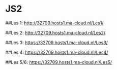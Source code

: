 # JS2

##Les 1: http://32709.hosts1.ma-cloud.nl/Les1/

##Les 2: http://32709.hosts1.ma-cloud.nl/Les2/

##Les 3: https://32709.hosts1.ma-cloud.nl/Les3/

##Les 4: https://32709.hosts1.ma-cloud.nl/Les4/

##Les 5/6: https://32709.hosts1.ma-cloud.nl/Les5/
